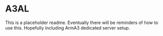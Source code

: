 A3AL
====
 This is a placeholder readme.
 Eventually there will be reminders of how to use this.
 Hopefully including ArmA3 dedicated server setup.
